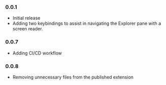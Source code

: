 ### 0.0.1

- Initial release
- Adding two keybindings to assist in navigating the Explorer pane with a screen reader.

### 0.0.7

- Adding CI/CD workflow

### 0.0.8

- Removing unnecessary files from the published extension